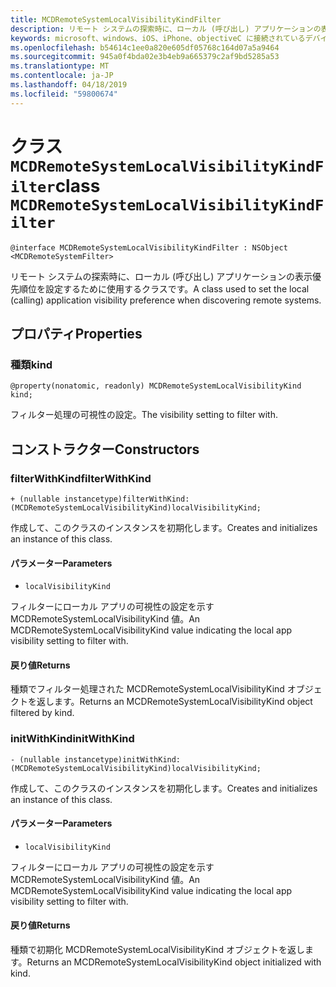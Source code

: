 ```yaml
---
title: MCDRemoteSystemLocalVisibilityKindFilter
description: リモート システムの探索時に、ローカル (呼び出し) アプリケーションの表示優先順位を設定するために使用するクラスです。
keywords: microsoft、windows、iOS、iPhone、objectiveC に接続されているデバイス、プロジェクトのローマ
ms.openlocfilehash: b54614c1ee0a820e605df05768c164d07a5a9464
ms.sourcegitcommit: 945a0f4bda02e3b4eb9a665379c2af9bd5285a53
ms.translationtype: MT
ms.contentlocale: ja-JP
ms.lasthandoff: 04/18/2019
ms.locfileid: "59800674"
---
```

# <a name="class-mcdremotesystemlocalvisibilitykindfilter"></a><span data-ttu-id="8ffae-104">クラス `MCDRemoteSystemLocalVisibilityKindFilter`</span><span class="sxs-lookup"><span data-stu-id="8ffae-104">class `MCDRemoteSystemLocalVisibilityKindFilter`</span></span> 

```
@interface MCDRemoteSystemLocalVisibilityKindFilter : NSObject <MCDRemoteSystemFilter>
```  

<span data-ttu-id="8ffae-105">リモート システムの探索時に、ローカル (呼び出し) アプリケーションの表示優先順位を設定するために使用するクラスです。</span><span class="sxs-lookup"><span data-stu-id="8ffae-105">A class used to set the local (calling) application visibility preference when discovering remote systems.</span></span>

## <a name="properties"></a><span data-ttu-id="8ffae-106">プロパティ</span><span class="sxs-lookup"><span data-stu-id="8ffae-106">Properties</span></span>

### <a name="kind"></a><span data-ttu-id="8ffae-107">種類</span><span class="sxs-lookup"><span data-stu-id="8ffae-107">kind</span></span>
`@property(nonatomic, readonly) MCDRemoteSystemLocalVisibilityKind kind;`

<span data-ttu-id="8ffae-108">フィルター処理の可視性の設定。</span><span class="sxs-lookup"><span data-stu-id="8ffae-108">The visibility setting to filter with.</span></span>

## <a name="constructors"></a><span data-ttu-id="8ffae-109">コンストラクター</span><span class="sxs-lookup"><span data-stu-id="8ffae-109">Constructors</span></span>

### <a name="filterwithkind"></a><span data-ttu-id="8ffae-110">filterWithKind</span><span class="sxs-lookup"><span data-stu-id="8ffae-110">filterWithKind</span></span>
`+ (nullable instancetype)filterWithKind:(MCDRemoteSystemLocalVisibilityKind)localVisibilityKind;`

<span data-ttu-id="8ffae-111">作成して、このクラスのインスタンスを初期化します。</span><span class="sxs-lookup"><span data-stu-id="8ffae-111">Creates and initializes an instance of this class.</span></span>

#### <a name="parameters"></a><span data-ttu-id="8ffae-112">パラメーター</span><span class="sxs-lookup"><span data-stu-id="8ffae-112">Parameters</span></span>
* `localVisibilityKind` 

<span data-ttu-id="8ffae-113">フィルターにローカル アプリの可視性の設定を示す MCDRemoteSystemLocalVisibilityKind 値。</span><span class="sxs-lookup"><span data-stu-id="8ffae-113">An MCDRemoteSystemLocalVisibilityKind value indicating the local app visibility setting to filter with.</span></span>

#### <a name="returns"></a><span data-ttu-id="8ffae-114">戻り値</span><span class="sxs-lookup"><span data-stu-id="8ffae-114">Returns</span></span>
<span data-ttu-id="8ffae-115">種類でフィルター処理された MCDRemoteSystemLocalVisibilityKind オブジェクトを返します。</span><span class="sxs-lookup"><span data-stu-id="8ffae-115">Returns an MCDRemoteSystemLocalVisibilityKind object filtered by kind.</span></span>

### <a name="initwithkind"></a><span data-ttu-id="8ffae-116">initWithKind</span><span class="sxs-lookup"><span data-stu-id="8ffae-116">initWithKind</span></span>
`- (nullable instancetype)initWithKind:(MCDRemoteSystemLocalVisibilityKind)localVisibilityKind;`

<span data-ttu-id="8ffae-117">作成して、このクラスのインスタンスを初期化します。</span><span class="sxs-lookup"><span data-stu-id="8ffae-117">Creates and initializes an instance of this class.</span></span>

#### <a name="parameters"></a><span data-ttu-id="8ffae-118">パラメーター</span><span class="sxs-lookup"><span data-stu-id="8ffae-118">Parameters</span></span>
* `localVisibilityKind` 

<span data-ttu-id="8ffae-119">フィルターにローカル アプリの可視性の設定を示す MCDRemoteSystemLocalVisibilityKind 値。</span><span class="sxs-lookup"><span data-stu-id="8ffae-119">An MCDRemoteSystemLocalVisibilityKind value indicating the local app visibility setting to filter with.</span></span>

#### <a name="returns"></a><span data-ttu-id="8ffae-120">戻り値</span><span class="sxs-lookup"><span data-stu-id="8ffae-120">Returns</span></span>
<span data-ttu-id="8ffae-121">種類で初期化 MCDRemoteSystemLocalVisibilityKind オブジェクトを返します。</span><span class="sxs-lookup"><span data-stu-id="8ffae-121">Returns an MCDRemoteSystemLocalVisibilityKind object initialized with kind.</span></span>